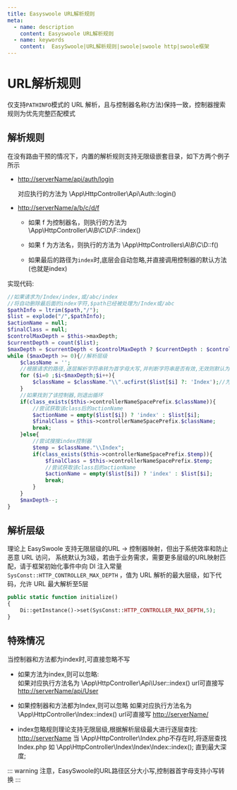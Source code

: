 ```yaml
---
title: Easyswoole URL解析规则
meta:
  - name: description
    content: Easyswoole URL解析规则
  - name: keywords
    content:  EasySwoole|URL解析规则|swoole|swoole http|swoole框架
---
```

# URL解析规则

仅支持`PATHINFO`模式的 URL 解析，且与控制器名称(方法)保持一致，控制器搜索规则为优先完整匹配模式

## 解析规则

在没有路由干预的情况下，内置的解析规则支持无限级嵌套目录，如下方两个例子所示

- <http://serverName/api/auth/login>

    对应执行的方法为 \App\HttpController\Api\Auth::login()

- <http://serverName/a/b/c/d/f>

    - 如果 f 为控制器名，则执行的方法为 \App\HttpController\A\B\C\D\F::index()

    - 如果 f 为方法名，则执行的方法为 \App\HttpControllers\A\B\C\D::f()

    - 如果最后的路径为`index`时,底层会自动忽略,并直接调用控制器的默认方法(也就是index)

实现代码:
````php
//如果请求为/Index/index,或/abc/index
//将自动删除最后面的index字符,$path已经被处理为/Index或/abc
$pathInfo = ltrim($path,"/");
$list = explode("/",$pathInfo);
$actionName = null;
$finalClass = null;
$controlMaxDepth = $this->maxDepth;
$currentDepth = count($list);
$maxDepth = $currentDepth < $controlMaxDepth ? $currentDepth : $controlMaxDepth;
while ($maxDepth >= 0){//解析层级
    $className = '';
    //根据请求的路径,逐层解析字符串转为首字母大写,并判断字符串是否有效,无效则默认为Index
    for ($i=0 ;$i<$maxDepth;$i++){
        $className = $className."\\".ucfirst($list[$i] ?: 'Index');//为一级控制器Index服务
    }
    //如果找到了该控制器,则退出循环
    if(class_exists($this->controllerNameSpacePrefix.$className)){
        //尝试获取该class后的actionName
        $actionName = empty($list[$i]) ? 'index' : $list[$i];
        $finalClass = $this->controllerNameSpacePrefix.$className;
        break;
    }else{
        //尝试搜搜index控制器
        $temp = $className."\\Index";
        if(class_exists($this->controllerNameSpacePrefix.$temp)){
            $finalClass = $this->controllerNameSpacePrefix.$temp;
            //尝试获取该class后的actionName
            $actionName = empty($list[$i]) ? 'index' : $list[$i];
            break;
        }
    }
    $maxDepth--;
}
````

## 解析层级

理论上 EasySwoole 支持无限层级的URL -> 控制器映射，但出于系统效率和防止恶意 URL 访问， 系统默认为3级，若由于业务需求，需要更多层级的URL映射匹配，请于框架初始化事件中向 DI 注入常量`SysConst::HTTP_CONTROLLER_MAX_DEPTH` ，值为 URL 解析的最大层级，如下代码，允许 URL 最大解析至5层

```php
public static function initialize()
{
	Di::getInstance()->set(SysConst::HTTP_CONTROLLER_MAX_DEPTH,5);
}
```

## 特殊情况
当控制器和方法都为index时,可直接忽略不写

- 如果方法为index,则可以忽略:  
    如果对应执行方法名为 \App\HttpController\Api\User::index()
    url可直接写 <http://serverName/api/User>  

- 如果控制器和方法都为Index,则可以忽略
    如果对应执行方法名为 \App\HttpController\Index::index()
    url可直接写 <http://serverName/>   

- index忽略规则理论支持无限层级,根据解析层级最大进行逐层查找:
    <http://serverName>
    当 \App\HttpController\Index.php不存在时,将逐层查找Index.php
    如 \App\HttpController\Index\Index\Index::index();
    直到最大深度;


::: warning 
 注意，EasySwoole的URL路径区分大小写,控制器首字母支持小写转换
:::

